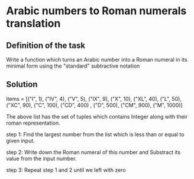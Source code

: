 # Arabic numbers to Roman numerals translation

## Definition of the task

Write a function which turns an Arabic number into a Roman numeral in its minimal form using the "standard" subtractive notation

## Solution

items = [("I", 1), ("IV", 4), ("V", 5), ("IX", 9), ("X", 10), ("XL", 40), ("L", 50), ("XC", 90), ("C", 100), ("CD", 400)
     , ("D", 500), ("CM", 900), ("M", 1000)]

The above list has the set of tuples which contains Integer along with their roman representation.

step 1: Find the largest number from the list which is less than or equal to given input.

step 2: Write down the Roman numeral of this number and Substract its value from the input number.

step 3: Repeat step 1 and 2 until we left with zero

